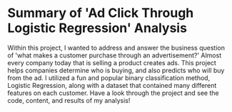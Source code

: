 # Summary of 'Ad Click Through Logistic Regression' Analysis

Within this project, I wanted to address and answer the business question of 'what makes a customer purchase through an advertisement?' Almost every company today that is selling a product creates ads. This project helps companies determine who is buying, and also predicts who will buy from the ad. I utilized a fun and popular binary classification method, Logistic Regression, along with a dataset that contained many different features on each customer. Have a look through the project and see the code, content, and results of my analysis!
